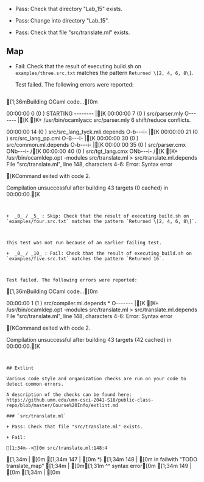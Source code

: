 + Pass: Check that directory "Lab_15" exists.

+ Pass: Change into directory "Lab_15".

+ Pass: Check that file "src/translate.ml" exists.

## Map

+ Fail: Check that the result of executing build.sh on `examples/three.src.txt` matches the pattern `Returned \[2, 4, 6, 8\]`.

   

   Test failed. The following errors were reported:

   ```
[1;36mBuilding OCaml code...[0m
00:00:00 0    (0   ) STARTING                                        -------- |[K00:00:00 7    (0   ) src/parser.mly                                  O------- |[K[K+ /usr/bin/ocamlyacc src/parser.mly
6 shift/reduce conflicts.
00:00:00 14   (0   ) src/src_lang_tyck.mli.depends                   O-b---i- |[K00:00:00 21   (0   ) src/src_lang_pp.cmi                             O-B---I- |[K00:00:00 30   (0   ) src/common.ml.depends                           O-b---i- |[K00:00:00 35   (0   ) src/parser.cmx                                  ONb---i- /[K00:00:00 40   (0   ) src/tgt_lang.cmx                                ONb---i- /[K[K+ /usr/bin/ocamldep.opt -modules src/translate.ml > src/translate.ml.depends
File "src/translate.ml", line 148, characters 4-6:
Error: Syntax error
[KCommand exited with code 2.
Compilation unsuccessful after building 43 targets (0 cached) in 00:00:00.[K

   ```


+  _0_ / _5_ : Skip: Check that the result of executing build.sh on `examples/four.src.txt` matches the pattern `Returned \[2, 4, 6, 8\]`.

   

  This test was not run because of an earlier failing test.

+  _0_ / _10_ : Fail: Check that the result of executing build.sh on `examples/five.src.txt` matches the pattern `Returned 16`.

   

   Test failed. The following errors were reported:

   ```
[1;36mBuilding OCaml code...[0m
00:00:00 1    (1   ) src/compiler.ml.depends                       * O------- |[K[K+ /usr/bin/ocamldep.opt -modules src/translate.ml > src/translate.ml.depends
File "src/translate.ml", line 148, characters 4-6:
Error: Syntax error
[KCommand exited with code 2.
Compilation unsuccessful after building 43 targets (42 cached) in 00:00:00.[K

   ```


## Extlint

Various code style and organization checks are run on your code to detect common errors.

A description of the checks can be found here:  https://github.umn.edu/umn-csci-2041-S18/public-class-repo/blob/master/Course%20Info/extlint.md

### `src/translate.ml`

+ Pass: Check that file "src/translate.ml" exists.

+ Fail: 

```
    [1;34m-->[0m src/translate.ml:148:4
[1;34m     | [0m
[1;34m 147 | [0m    *)
[1;34m 148 | [0m    in failwith "TODO translate_map"
[1;34m     | [0m[1;31m    ^^ syntax error[0m
[1;34m 149 | [0m
[1;34m     | [0m
```



